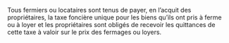 Tous  fermiers  ou  locataires  sont  tenus  de  payer,  en  l’acquit  des propriétaires, la taxe foncière unique pour les biens qu’ils ont pris à ferme ou à loyer et les propriétaires sont obligés de recevoir les quittances de cette taxe à valoir sur le prix des fermages ou loyers.
